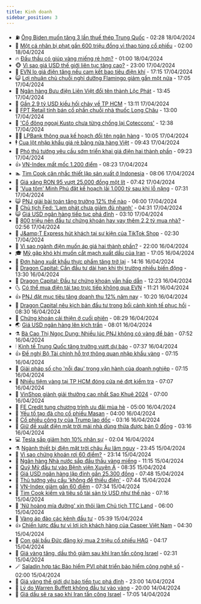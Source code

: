 ```yaml
---
title: Kinh doanh
sidebar_position: 3
---
```


<!-- vnexpress-kinh-doanh:START -->
- ⛽️ [Ông Biden muốn tăng 3 lần thuế thép Trung Quốc](https://vnexpress.net/ong-biden-muon-tang-3-lan-thue-thep-trung-quoc-4735695.html) - 02:28 18/04/2024
- 🐲 [Một cá nhân bị phạt gần 600 triệu đồng vì thao túng cổ phiếu](https://vnexpress.net/mot-ca-nhan-bi-phat-gan-600-trieu-dong-vi-thao-tung-co-phieu-4735697.html) - 02:00 18/04/2024
- 🔥 [Đấu thầu có giúp vàng miếng rẻ hơn?](https://vnexpress.net/ky-vong-gia-vang-mieng-sjc-re-hon-nho-dau-thau-4735632.html) - 01:00 18/04/2024
- 🐵 [Vì sao giá USD thế giới liên tục tăng cao?](https://vnexpress.net/vi-sao-gia-usd-the-gioi-lien-tuc-tang-cao-4735382.html) - 23:00 17/04/2024
- 🦅 [EVN lo giá điện tăng nếu cam kết bao tiêu điện khí](https://vnexpress.net/evn-lo-ap-luc-tang-gia-dien-khi-cam-ket-huy-dong-dien-khi-4735621.html) - 17:15 17/04/2024
- 😺 [Lợi nhuận chủ chuỗi nghỉ dưỡng Flamingo giảm gần một nửa](https://vnexpress.net/loi-nhuan-chu-chuoi-nghi-duong-flamingo-giam-gan-mot-nua-4735415.html) - 17:05 17/04/2024
- 🤩 [Ngân hàng Bưu điện Liên Việt đổi tên thành Lộc Phát](https://vnexpress.net/ngan-hang-buu-dien-lien-viet-doi-ten-thanh-loc-phat-4735657.html) - 13:45 17/04/2024
- 🌮 [Gần 2,9 tỷ USD kiều hối chảy về TP HCM](https://vnexpress.net/gan-2-9-ty-usd-chay-kieu-hoi-ve-tp-hcm-4735651.html) - 13:11 17/04/2024
- 🧰 [FPT Retail tính bán cổ phần chuỗi nhà thuốc Long Châu](https://vnexpress.net/fpt-retail-tinh-ban-co-phan-chuoi-nha-thuoc-long-chau-4735646.html) - 13:00 17/04/2024
- 🤔 [&#39;Cổ đông ngoại Kusto chưa từng chống lại Coteccons&#39;](https://vnexpress.net/co-dong-ngoai-kusto-chua-tung-chong-lai-coteccons-4735629.html) - 12:38 17/04/2024
- 🧑‍💻 [LPBank thông qua kế hoạch đổi tên ngân hàng](https://vnexpress.net/lpbank-thong-qua-ke-hoach-doi-ten-ngan-hang-4735450.html) - 10:05 17/04/2024
- 🕴 [Cua lột nhập khẩu giá rẻ bằng nửa hàng Việt](https://vnexpress.net/cua-lot-nhap-khau-gia-re-bang-nua-hang-viet-4734860.html) - 09:43 17/04/2024
- 🦩 [Phó thủ tướng yêu cầu sớm triển khai giá điện hai thành phần](https://vnexpress.net/pho-thu-tuong-yeu-cau-som-trien-khai-gia-dien-hai-thanh-phan-4735497.html) - 09:23 17/04/2024
- 👍 [VN-Index mất mốc 1.200 điểm](https://vnexpress.net/vn-index-mat-moc-1-200-diem-4735489.html) - 08:23 17/04/2024
- 🏊 [Tim Cook cân nhắc thiết lập sản xuất ở Indonesia](https://vnexpress.net/tim-cook-can-nhac-thiet-lap-san-xuat-o-indonesia-4735445.html) - 08:06 17/04/2024
- 🤡 [Giá xăng RON 95 vượt 25.000 đồng một lít](https://vnexpress.net/gia-xang-moi-nhat-hom-nay-17-4-4735457.html) - 07:42 17/04/2024
- 👀 [&#39;Vua tôm&#39; Minh Phú đặt kế hoạch lãi 1.000 tỷ sau khi lỗ nặng](https://vnexpress.net/vua-tom-minh-phu-dat-ke-hoach-lai-1-000-ty-sau-khi-lo-nang-4735353.html) - 07:31 17/04/2024
- 😺 [PNJ giải bài toán tăng trưởng 12% thế nào](https://vnexpress.net/pnj-giai-bai-toan-tang-truong-12-the-nao-4735409.html) - 06:00 17/04/2024
- 🦣 [Chủ tịch Fed: &#39;Lạm phát chưa giảm đủ nhanh&#39;](https://vnexpress.net/chu-tich-fed-lam-phat-chua-giam-du-nhanh-4735379.html) - 04:31 17/04/2024
- 😺 [Giá USD ngân hàng tiếp tục phá đỉnh](https://vnexpress.net/gia-usd-ngan-hang-tiep-tuc-pha-dinh-4735299.html) - 03:10 17/04/2024
- 💼 [800 triệu nên đầu tư chứng khoán hay vay thêm 2,2 tỷ mua nhà?](https://vnexpress.net/800-trieu-nen-dau-tu-chung-khoan-hay-vay-them-2-2-ty-mua-nha-4734488.html) - 02:56 17/04/2024
- 🤗 [J&amp;amp;T Express hút khách tại sự kiện của TikTok Shop](https://vnexpress.net/j-t-express-hut-khach-tai-su-kien-cua-tiktok-shop-4734863.html) - 02:30 17/04/2024
- 👀 [Vì sao ngành điện muốn áp giá hai thành phần?](https://vnexpress.net/ly-do-viet-nam-can-ap-gia-dien-hai-thanh-phan-4733572.html) - 22:00 16/04/2024
- 🎓 [Mỹ gặp khó khi muốn cắt mạch xuất dầu của Iran](https://vnexpress.net/my-gap-kho-khi-muon-cat-mach-xuat-dau-cua-iran-4735066.html) - 17:05 16/04/2024
- 🗽 [Đơn hàng xuất khẩu thực phẩm tăng trở lại](https://vnexpress.net/don-hang-xuat-khau-thuc-pham-tang-tro-lai-4735081.html) - 14:16 16/04/2024
- 🚀 [Dragon Capital: Cần đầu tư dài hạn khi thị trường nhiều biến động](https://vnexpress.net/dragon-capital-can-dau-tu-dai-han-khi-thi-truong-nhieu-bien-dong-4735015.html) - 13:30 16/04/2024
- 🤗 [Dragon Capital: Đầu tư chứng khoán vẫn hấp dẫn](https://vnexpress.net/dragon-capital-dau-tu-chung-khoan-van-hap-dan-4735131.html) - 12:23 16/04/2024
- 🌜 [Có thể mua điện tái tạo trực tiếp không qua EVN](https://vnexpress.net/du-an-dien-gio-mat-troi-co-the-ban-dien-truc-tiep-cho-khach-hang-4735071.html) - 11:21 16/04/2024
- 👍 [PNJ đặt mục tiêu tăng doanh thu 12% năm nay](https://vnexpress.net/pnj-dat-muc-tieu-tang-doanh-thu-12-nam-nay-4735022.html) - 10:20 16/04/2024
- 🤖 [Dragon Capital nêu kịch bản đầu tư trong bối cảnh kinh tế phục hồi](https://vnexpress.net/dragon-capital-neu-kich-ban-dau-tu-trong-boi-canh-kinh-te-phuc-hoi-4734950.html) - 08:30 16/04/2024
- 🫣 [Chứng khoán cải thiện ở cuối phiên](https://vnexpress.net/chung-khoan-cai-thien-o-cuoi-phien-4735047.html) - 08:29 16/04/2024
- 🌏 [Giá USD ngân hàng lên kịch trần](https://vnexpress.net/gia-usd-ngan-hang-len-kich-tran-4735018.html) - 08:01 16/04/2024
- ⚗️ [Bà Cao Thị Ngọc Dung: Nhiều lúc PNJ không có vàng để bán](https://vnexpress.net/ba-cao-thi-ngoc-dung-nhieu-luc-pnj-khong-co-vang-de-ban-4734978.html) - 07:52 16/04/2024
- 🕯 [Kinh tế Trung Quốc tăng trưởng vượt dự báo](https://vnexpress.net/kinh-te-trung-quoc-tang-truong-vuot-du-bao-4734854.html) - 07:37 16/04/2024
- 👍 [Đề nghị Bộ Tài chính hỗ trợ thông quan nhập khẩu vàng](https://vnexpress.net/de-nghi-bo-tai-chinh-ho-tro-thong-quan-nhap-khau-vang-4734976.html) - 07:15 16/04/2024
- 🤠 [Giải pháp số cho &#39;nỗi đau&#39; trong vận hành của doanh nghiệp](https://vnexpress.net/giai-phap-so-cho-noi-dau-trong-van-hanh-cua-doanh-nghiep-4732564.html) - 07:15 16/04/2024
- 🌊 [Nhiều tiệm vàng tại TP HCM đóng cửa né đợt kiểm tra](https://vnexpress.net/mot-so-tiem-vang-tam-thoi-dong-cua-4734930.html) - 07:07 16/04/2024
- 🌈 [VinShop giành giải thưởng cao nhất Sao Khuê 2024](https://vnexpress.net/vinshop-gianh-giai-thuong-cao-nhat-sao-khue-2024-4734637.html) - 07:00 16/04/2024
- 🥳 [FE Credit tung chương trình ưu đãi mùa hè](https://vnexpress.net/fe-credit-tung-chuong-trinh-uu-dai-mua-he-4734677.html) - 05:00 16/04/2024
- 🐻 [Yếu tố tạo đà cho cổ phiếu Masan](https://vnexpress.net/yeu-to-tao-da-cho-co-phieu-masan-4734642.html) - 04:00 16/04/2024
- 💫 [Cổ phiếu công ty của Trump lao dốc](https://vnexpress.net/co-phieu-cong-ty-cua-trump-lao-doc-4734771.html) - 03:16 16/04/2024
- 🤩 [Giữ đề xuất điện mặt trời mái nhà dùng thừa được bán 0 đồng](https://vnexpress.net/dien-mat-troi-mai-nha-dung-thua-duoc-ban-0-dong-4734806.html) - 03:16 16/04/2024
- 💻 [Tesla sắp giảm hơn 10% nhân sự](https://vnexpress.net/tesla-sap-giam-hon-10-nhan-su-4734769.html) - 02:04 16/04/2024
- ⚗️ [Ngành thiết bị điện mặt trời châu Âu lâm nguy](https://vnexpress.net/nganh-thiet-bi-dien-mat-troi-chau-au-lam-nguy-4734607.html) - 23:45 15/04/2024
- 🌈 [Vì sao chứng khoán rơi 60 điểm?](https://vnexpress.net/vi-sao-chung-khoan-roi-60-diem-4734728.html) - 23:14 15/04/2024
- 🌝 [Ngân hàng Nhà nước sắp đấu thầu vàng miếng](https://vnexpress.net/ngan-hang-nha-nuoc-lan-dau-tien-dau-thau-vang-mieng-sau-mot-thap-ky-4734659.html) - 11:15 15/04/2024
- 🥸 [Quỹ Mỹ đầu tư vào Bệnh viện Xuyên Á](https://vnexpress.net/quy-my-dau-tu-vao-benh-vien-xuyen-a-4734450.html) - 08:35 15/04/2024
- 🦆 [Giá USD ngân hàng lập đỉnh gần 25.300 đồng](https://vnexpress.net/gia-usd-ngan-hang-lap-dinh-gan-25-300-dong-4734511.html) - 07:48 15/04/2024
- 🌋 [Thủ tướng yêu cầu &#39;không để thiếu điện&#39;](https://vnexpress.net/thu-tuong-yeu-cau-xu-ly-nghiem-hai-du-an-dien-than-cham-tien-do-4734495.html) - 07:44 15/04/2024
- 🦍 [VN-Index giảm gần 60 điểm](https://vnexpress.net/vn-index-giam-gan-60-diem-4734531.html) - 07:34 15/04/2024
- 🤔 [Tim Cook kiếm và tiêu số tài sản tỷ USD như thế nào](https://vnexpress.net/tim-cook-kiem-va-tieu-so-tai-san-ty-usd-nhu-the-nao-4734474.html) - 07:16 15/04/2024
- 🧰 [&#39;Nữ hoàng mía đường&#39; xin thôi làm Chủ tịch TTC Land](https://vnexpress.net/nu-hoang-mia-duong-xin-thoi-lam-chu-tich-ttc-land-4734435.html) - 06:00 15/04/2024
- 🌝 [Vàng áp đảo các kênh đầu tư](https://vnexpress.net/vang-ap-dao-cac-kenh-dau-tu-4734318.html) - 05:39 15/04/2024
- 👍 [Chiến lược đầu tư vì lợi ích khách hàng của Casper Việt Nam](https://vnexpress.net/chien-luoc-dau-tu-vi-loi-ich-khach-hang-cua-casper-viet-nam-4734448.html) - 04:30 15/04/2024
- 🗽 [Con gái bầu Đức đăng ký mua 2 triệu cổ phiếu HAG](https://vnexpress.net/con-gai-bau-duc-dang-ky-mua-2-trieu-co-phieu-hag-4734363.html) - 04:17 15/04/2024
- 🐎 [Giá vàng tăng, dầu thô giảm sau khi Iran tấn công Israel](https://vnexpress.net/gia-vang-tang-dau-tho-giam-sau-khi-iran-tan-cong-israel-4734298.html) - 02:31 15/04/2024
- 🪄 [Saladin hợp tác Bảo hiểm PVI phát triển bảo hiểm công nghệ số](https://vnexpress.net/saladin-hop-tac-bao-hiem-pvi-phat-trien-bao-hiem-cong-nghe-so-4733255.html) - 02:00 15/04/2024
- 🎊 [Giá vàng thế giới dự báo tiếp tục phá đỉnh](https://vnexpress.net/gia-vang-the-gioi-du-bao-tiep-tuc-pha-dinh-4734204.html) - 23:00 14/04/2024
- 🗽 [Lý do Warren Buffett không đầu tư vào vàng](https://vnexpress.net/ly-do-warren-buffett-khong-dau-tu-vao-vang-4734114.html) - 20:00 14/04/2024
- 🦩 [Giá dầu sẽ ra sao khi Iran tấn công Israel](https://vnexpress.net/gia-dau-se-ra-sao-khi-iran-tan-cong-israel-4734182.html) - 17:05 14/04/2024<!-- vnexpress-kinh-doanh:END -->

